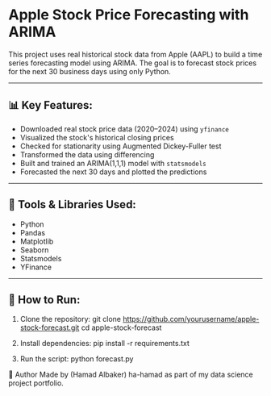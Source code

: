 # Apple Stock Price Forecasting with ARIMA

This project uses real historical stock data from Apple (AAPL) to build a time series forecasting model using ARIMA. The goal is to forecast stock prices for the next 30 business days using only Python.

---

## 📊 Key Features:
- Downloaded real stock price data (2020–2024) using `yfinance`
- Visualized the stock's historical closing prices
- Checked for stationarity using Augmented Dickey-Fuller test
- Transformed the data using differencing
- Built and trained an ARIMA(1,1,1) model with `statsmodels`
- Forecasted the next 30 days and plotted the predictions

---

## 🧠 Tools & Libraries Used:
- Python
- Pandas
- Matplotlib
- Seaborn
- Statsmodels
- YFinance

---

## 🧪 How to Run:
1. Clone the repository:
git clone https://github.com/yourusername/apple-stock-forecast.git
cd apple-stock-forecast

2. Install dependencies:
pip install -r requirements.txt

3. Run the script:
python forecast.py

📌 Author
Made by (Hamad Albaker) ha-hamad as part of my data science project portfolio.
